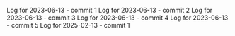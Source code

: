 Log for 2023-06-13 - commit 1
Log for 2023-06-13 - commit 2
Log for 2023-06-13 - commit 3
Log for 2023-06-13 - commit 4
Log for 2023-06-13 - commit 5
Log for 2025-02-13 - commit 1
